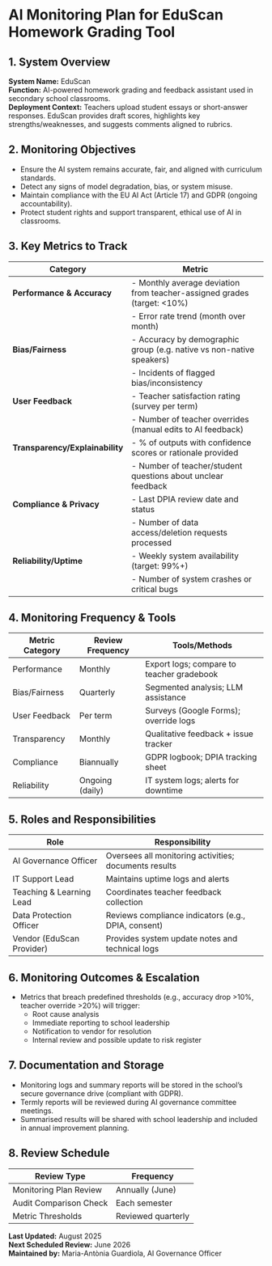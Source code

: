 # AI Monitoring Plan for EduScan Homework Grading Tool

## 1. System Overview

**System Name:** EduScan  
**Function:** AI-powered homework grading and feedback assistant used in secondary school classrooms.  
**Deployment Context:** Teachers upload student essays or short-answer responses. EduScan provides draft scores, highlights key strengths/weaknesses, and suggests comments aligned to rubrics.



## 2. Monitoring Objectives

- Ensure the AI system remains accurate, fair, and aligned with curriculum standards.
- Detect any signs of model degradation, bias, or system misuse.
- Maintain compliance with the EU AI Act (Article 17) and GDPR (ongoing accountability).
- Protect student rights and support transparent, ethical use of AI in classrooms.



## 3. Key Metrics to Track

| **Category**                    | **Metric**                                                                 |
|----------------------------------|---------------------------------------------------------------------------|
| **Performance & Accuracy**       | - Monthly average deviation from teacher-assigned grades (target: <10%)  |
|                                 | - Error rate trend (month over month)                                     |
| **Bias/Fairness**               | - Accuracy by demographic group (e.g. native vs non-native speakers)     |
|                                 | - Incidents of flagged bias/inconsistency                                 |
| **User Feedback**              | - Teacher satisfaction rating (survey per term)                           |
|                                 | - Number of teacher overrides (manual edits to AI feedback)               |
| **Transparency/Explainability** | - % of outputs with confidence scores or rationale provided               |
|                                 | - Number of teacher/student questions about unclear feedback              |
| **Compliance & Privacy**        | - Last DPIA review date and status                                        |
|                                 | - Number of data access/deletion requests processed                       |
| **Reliability/Uptime**          | - Weekly system availability (target: 99%+)                               |
|                                 | - Number of system crashes or critical bugs                               |



## 4. Monitoring Frequency & Tools

| **Metric Category**     | **Review Frequency** | **Tools/Methods**                           |
|-------------------------|----------------------|---------------------------------------------|
| Performance             | Monthly              | Export logs; compare to teacher gradebook   |
| Bias/Fairness           | Quarterly            | Segmented analysis; LLM assistance          |
| User Feedback           | Per term             | Surveys (Google Forms); override logs       |
| Transparency            | Monthly              | Qualitative feedback + issue tracker        |
| Compliance              | Biannually           | GDPR logbook; DPIA tracking sheet           |
| Reliability             | Ongoing (daily)      | IT system logs; alerts for downtime         |



## 5. Roles and Responsibilities

| **Role**                      | **Responsibility**                                      |
|------------------------------|----------------------------------------------------------|
| AI Governance Officer        | Oversees all monitoring activities; documents results    |
| IT Support Lead              | Maintains uptime logs and alerts                         |
| Teaching & Learning Lead     | Coordinates teacher feedback collection                  |
| Data Protection Officer      | Reviews compliance indicators (e.g., DPIA, consent)      |
| Vendor (EduScan Provider)    | Provides system update notes and technical logs          |



## 6. Monitoring Outcomes & Escalation

- Metrics that breach predefined thresholds (e.g., accuracy drop >10%, teacher override >20%) will trigger:
  - Root cause analysis
  - Immediate reporting to school leadership
  - Notification to vendor for resolution
  - Internal review and possible update to risk register



## 7. Documentation and Storage

- Monitoring logs and summary reports will be stored in the school’s secure governance drive (compliant with GDPR).
- Termly reports will be reviewed during AI governance committee meetings.
- Summarised results will be shared with school leadership and included in annual improvement planning.



## 8. Review Schedule

| **Review Type**        | **Frequency**         |
|------------------------|-----------------------|
| Monitoring Plan Review | Annually (June)       |
| Audit Comparison Check | Each semester         |
| Metric Thresholds      | Reviewed quarterly    |



**Last Updated:** August 2025  
**Next Scheduled Review:** June 2026  
**Maintained by:** Maria-Antònia Guardiola, AI Governance Officer  

